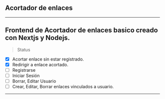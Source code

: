 ## Acortador de enlaces
---------------------------------------------------------------------
Frontend de Acortador de enlaces basico creado con Nextjs y Nodejs.
---------------------------------------------------------------------

> Status
- [X] Acortar enlace sin estar registrado.
- [X] Redirigir a enlace acortado.
- [ ] Registrarse
- [ ] Iniciar Sesión
- [ ] Borrar, Editar Usuario
- [ ] Crear, Editar, Borrar enlaces vinculados a usuario.
 ---------------------------------------------------------------------